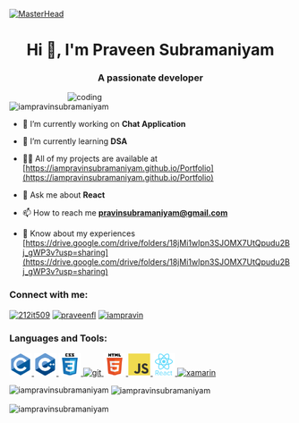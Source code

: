 [![MasterHead](https://user-images.githubusercontent.com/80781196/190216139-7697aa5a-c9a0-4bd6-80bf-3aca76a2e1c8.gif)](https://iampravinsubramaniyam.github.io/Portfolio)

<h1 align="center">Hi 👋, I'm Praveen Subramaniyam</h1>
<h3 align="center">A passionate developer</h3>

<img src= "https://i.pinimg.com/originals/ab/68/e6/ab68e6d38452d78ac98687865281c5c8.gif" alt = "coding" width = "400" align = "right">

<p align="left"> <img src="https://komarev.com/ghpvc/?username=iampravinsubramaniyam&label=Profile%20views&color=0e75b6&style=flat" alt="iampravinsubramaniyam" /> </p>

- 🔭 I’m currently working on **Chat Application**

- 🌱 I’m currently learning **DSA**

- 👨‍💻 All of my projects are available at [https://iampravinsubramaniyam.github.io/Portfolio](https://iampravinsubramaniyam.github.io/Portfolio)

- 💬 Ask me about **React**

- 📫 How to reach me **pravinsubramaniyam@gmail.com**

- 📄 Know about my experiences [https://drive.google.com/drive/folders/18jMi1wIpn3SJOMX7UtQpudu2Bj_gWP3v?usp=sharing](https://drive.google.com/drive/folders/18jMi1wIpn3SJOMX7UtQpudu2Bj_gWP3v?usp=sharing)

<h3 align="left">Connect with me:</h3>
<p align="left">
<a href="https://linkedin.com/in/212it509" target="blank"><img align="center" src="https://raw.githubusercontent.com/rahuldkjain/github-profile-readme-generator/master/src/images/icons/Social/linked-in-alt.svg" alt="212it509" height="30" width="40" /></a>
<a href="https://www.hackerrank.com/praveenfl" target="blank"><img align="center" src="https://raw.githubusercontent.com/rahuldkjain/github-profile-readme-generator/master/src/images/icons/Social/hackerrank.svg" alt="praveenfl" height="30" width="40" /></a>
<a href="https://www.leetcode.com/iampravin" target="blank"><img align="center" src="https://raw.githubusercontent.com/rahuldkjain/github-profile-readme-generator/master/src/images/icons/Social/leet-code.svg" alt="iampravin" height="30" width="40" /></a>
</p>

<h3 align="left">Languages and Tools:</h3>
<p align="left"> <a href="https://www.cprogramming.com/" target="_blank" rel="noreferrer"> <img src="https://raw.githubusercontent.com/devicons/devicon/master/icons/c/c-original.svg" alt="c" width="40" height="40"/> </a> <a href="https://www.w3schools.com/cpp/" target="_blank" rel="noreferrer"> <img src="https://raw.githubusercontent.com/devicons/devicon/master/icons/cplusplus/cplusplus-original.svg" alt="cplusplus" width="40" height="40"/> </a> <a href="https://www.w3schools.com/css/" target="_blank" rel="noreferrer"> <img src="https://raw.githubusercontent.com/devicons/devicon/master/icons/css3/css3-original-wordmark.svg" alt="css3" width="40" height="40"/> </a> <a href="https://git-scm.com/" target="_blank" rel="noreferrer"> <img src="https://www.vectorlogo.zone/logos/git-scm/git-scm-icon.svg" alt="git" width="40" height="40"/> </a> <a href="https://www.w3.org/html/" target="_blank" rel="noreferrer"> <img src="https://raw.githubusercontent.com/devicons/devicon/master/icons/html5/html5-original-wordmark.svg" alt="html5" width="40" height="40"/> </a> <a href="https://developer.mozilla.org/en-US/docs/Web/JavaScript" target="_blank" rel="noreferrer"> <img src="https://raw.githubusercontent.com/devicons/devicon/master/icons/javascript/javascript-original.svg" alt="javascript" width="40" height="40"/> </a> <a href="https://reactjs.org/" target="_blank" rel="noreferrer"> <img src="https://raw.githubusercontent.com/devicons/devicon/master/icons/react/react-original-wordmark.svg" alt="react" width="40" height="40"/> </a> <a href="https://dotnet.microsoft.com/apps/xamarin" target="_blank" rel="noreferrer"> <img src="https://raw.githubusercontent.com/detain/svg-logos/780f25886640cef088af994181646db2f6b1a3f8/svg/xamarin.svg" alt="xamarin" width="40" height="40"/> </a> </p>

<p><img align="left" src="https://github-readme-stats.vercel.app/api/top-langs?username=iampravinsubramaniyam&show_icons=true&locale=en&layout=compact" alt="iampravinsubramaniyam" /></p>

<p>&nbsp;<img align="center" src="https://github-readme-stats.vercel.app/api?username=iampravinsubramaniyam&show_icons=true&locale=en" alt="iampravinsubramaniyam" /></p>

<p><img align="center" src="https://github-readme-streak-stats.herokuapp.com/?user=iampravinsubramaniyam&" alt="iampravinsubramaniyam" /></p>
